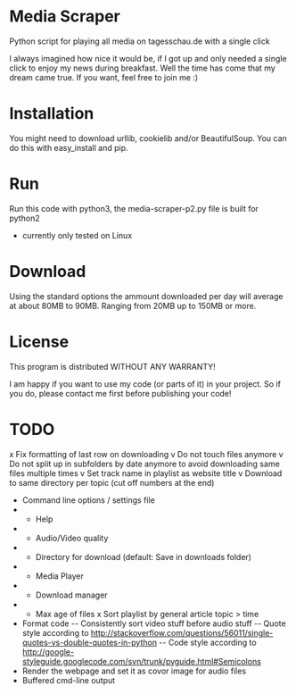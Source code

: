 Media Scraper
=============

Python script for playing all media on tagesschau.de with a single click


I always imagined how nice it would be, if I got up and only needed a single click to enjoy my news during breakfast.
Well the time has come that my dream came true.
If you want, feel free to join me :)


Installation
============

You might need to download urllib, cookielib and/or BeautifulSoup.
You can do this with easy_install and pip.

Run
===

Run this code with python3, the media-scraper-p2.py file is built for python2
- currently only tested on Linux

Download
========

Using the standard options the ammount downloaded per day will average at about 80MB to 90MB.
Ranging from 20MB up to 150MB or more.

License
=======

This program is distributed WITHOUT ANY WARRANTY!

I am happy if you want to use my code (or parts of it) in your project.
So if you do, please contact me first before publishing your code!

TODO
====
x Fix formatting of last row on downloading
v Do not touch files anymore
v Do not split up in subfolders by date anymore to avoid downloading same files multiple times
v Set track name in playlist as website title
v Download to same directory per topic (cut off numbers at the end)
- Command line options / settings file
- - Help
- - Audio/Video quality
- - Directory for download (default: Save in downloads folder)
- - Media Player
- - Download manager
- - Max age of files
x Sort playlist by general article topic > time
- Format code
-- Consistently sort video stuff before audio stuff
-- Quote style according to http://stackoverflow.com/questions/56011/single-quotes-vs-double-quotes-in-python
-- Code style according to http://google-styleguide.googlecode.com/svn/trunk/pyguide.html#Semicolons
- Render the webpage and set it as covor image for audio files
- Buffered cmd-line output
